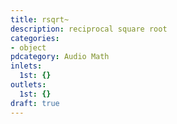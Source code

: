 ```yaml
---
title: rsqrt~
description: reciprocal square root
categories:
- object
pdcategory: Audio Math
inlets:
  1st: {}
outlets:
  1st: {}
draft: true
---
```


